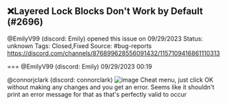 ## ❌Layered Lock Blocks Don't Work by Default (#2696)
@EmilyV99 (discord: Emily) opened this issue on 09/29/2023
Status: unknown
Tags: Closed,Fixed
Source: #bug-reports https://discord.com/channels/876899628556091432/1157109416861110313


=== @EmilyV99 (discord: Emily) 09/29/2023 00:19

@connorjclark (discord: connorclark)
![image](https://cdn.discordapp.com/attachments/1157109416861110313/1157109417498656900/image.png?ex=65ea599f&is=65d7e49f&hm=a88e6e66f2c30e20051eff07b7a51a38b431d0afb83744b3539948339ef2675e&)
Cheat menu, just click OK without making any changes and you get an error.
Seems like it shouldn't print an error message for that as that's perfectly valid to occur
